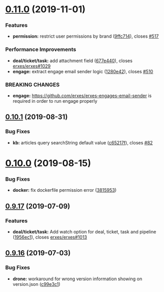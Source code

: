 # [0.11.0](https://github.com/erxes/erxes-widgets-api/compare/0.10.1...0.11.0) (2019-11-01)


### Features

* **permission:** restrict user permissions by brand ([9ffc714](https://github.com/erxes/erxes-widgets-api/commit/9ffc714)), closes [#517](https://github.com/erxes/erxes-widgets-api/issues/517)


### Performance Improvements

* **deal/ticket/task:** add attachment field ([677e440](https://github.com/erxes/erxes-widgets-api/commit/677e440)), closes [erxes/erxes#1029](https://github.com/erxes/erxes/issues/1029)
* **engage:** extract engage email sender logic ([1280e42](https://github.com/erxes/erxes-widgets-api/commit/1280e42)), closes [#510](https://github.com/erxes/erxes-widgets-api/issues/510)


### BREAKING CHANGES

* **engage:** https://github.com/erxes/erxes-engages-email-sender is required in order to run engage properly

## [0.10.1](https://github.com/erxes/erxes-widgets-api/compare/0.10.0...0.10.1) (2019-08-31)


### Bug Fixes

* **kb:** articles query searchString default value ([c65217f](https://github.com/erxes/erxes-widgets-api/commit/c65217f)), closes [#82](https://github.com/erxes/erxes-widgets-api/issues/82)

# [0.10.0](https://github.com/erxes/erxes-widgets-api/compare/0.9.17...0.10.0) (2019-08-15)


### Bug Fixes

* **docker:** fix dockerfile permission error ([3815953](https://github.com/erxes/erxes-widgets-api/commit/3815953))

## [0.9.17](https://github.com/erxes/erxes-widgets-api/compare/0.9.16...0.9.17) (2019-07-09)


### Features

* **deal/ticket/task:** Add watch option for deal, ticket, task and pipeline ([1956ec1](https://github.com/erxes/erxes-widgets-api/commit/1956ec1)), closes [erxes/erxes#1013](https://github.com/erxes/erxes/issues/1013)

## [0.9.16](https://github.com/erxes/erxes-widgets-api/compare/0.9.15...0.9.16) (2019-07-03)


### Bug Fixes

* **drone:** workaround for wrong version information showing on version.json ([c99e3c1](https://github.com/erxes/erxes-widgets-api/commit/c99e3c1))
